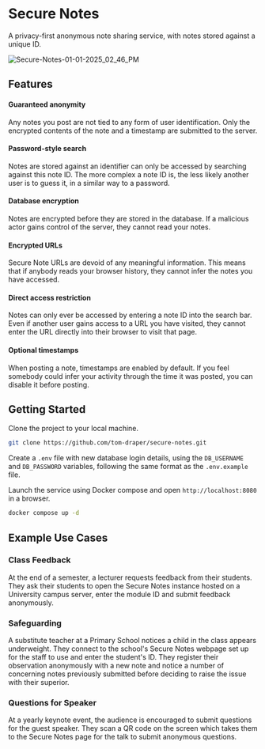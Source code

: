 # Secure Notes

A privacy-first anonymous note sharing service, with notes stored against a unique ID.

![Secure-Notes-01-01-2025_02_46_PM](https://github.com/user-attachments/assets/06b553e6-84c1-487f-a3cd-5f25c94f1cc5)

## Features

#### Guaranteed anonymity

Any notes you post are not tied to any form of user identification. Only the encrypted contents of the note and a timestamp are submitted to the server.

#### Password-style search

Notes are stored against an identifier can only be accessed by searching against this note ID. The more complex a note ID is, the less likely another user is to guess it, in a similar way to a password.

#### Database encryption

Notes are encrypted before they are stored in the database. If a malicious actor gains control of the server, they cannot read your notes.

#### Encrypted URLs

Secure Note URLs are devoid of any meaningful information. This means that if anybody reads your browser history, they cannot infer the notes you have accessed.

#### Direct access restriction

Notes can only ever be accessed by entering a note ID into the search bar. Even if another user gains access to a URL you have visited, they cannot enter the URL directly into their browser to visit that page.

#### Optional timestamps

When posting a note, timestamps are enabled by default. If you feel somebody could infer your activity through the time it was posted, you can disable it before posting.

## Getting Started

Clone the project to your local machine.

```bash
git clone https://github.com/tom-draper/secure-notes.git
```

Create a `.env` file with new database login details, using the `DB_USERNAME` and `DB_PASSWORD` variables, following the same format as the `.env.example` file.

Launch the service using Docker compose and open `http://localhost:8080` in a browser.

```bash
docker compose up -d
```

## Example Use Cases

### Class Feedback

At the end of a semester, a lecturer requests feedback from their students. They ask their students to open the Secure Notes instance hosted on a University campus server, enter the module ID and submit feedback anonymously.

### Safeguarding

A substitute teacher at a Primary School notices a child in the class appears underweight. They connect to the school's Secure Notes webpage set up for the staff to use and enter the student's ID. They register their observation anonymously with a new note and notice a number of concerning notes previously submitted before deciding to raise the issue with their superior.

### Questions for Speaker

At a yearly keynote event, the audience is encouraged to submit questions for the guest speaker. They scan a QR code on the screen which takes them to the Secure Notes page for the talk to submit anonymous questions.
